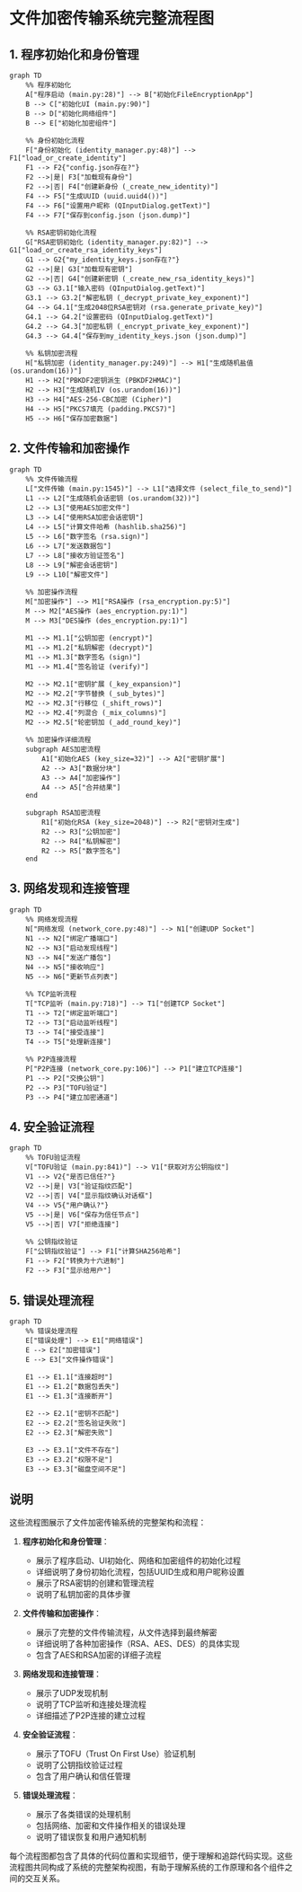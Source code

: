 # 文件加密传输系统完整流程图

## 1. 程序初始化和身份管理

```mermaid
graph TD
    %% 程序初始化
    A["程序启动 (main.py:28)"] --> B["初始化FileEncryptionApp"]
    B --> C["初始化UI (main.py:90)"]
    B --> D["初始化网络组件"]
    B --> E["初始化加密组件"]

    %% 身份初始化流程
    F["身份初始化 (identity_manager.py:48)"] --> F1["load_or_create_identity"]
    F1 --> F2{"config.json存在?"}
    F2 -->|是| F3["加载现有身份"]
    F2 -->|否| F4["创建新身份 (_create_new_identity)"]
    F4 --> F5["生成UUID (uuid.uuid4())"]
    F4 --> F6["设置用户昵称 (QInputDialog.getText)"]
    F4 --> F7["保存到config.json (json.dump)"]

    %% RSA密钥初始化流程
    G["RSA密钥初始化 (identity_manager.py:82)"] --> G1["load_or_create_rsa_identity_keys"]
    G1 --> G2{"my_identity_keys.json存在?"}
    G2 -->|是| G3["加载现有密钥"]
    G2 -->|否| G4["创建新密钥 (_create_new_rsa_identity_keys)"]
    G3 --> G3.1["输入密码 (QInputDialog.getText)"]
    G3.1 --> G3.2["解密私钥 (_decrypt_private_key_exponent)"]
    G4 --> G4.1["生成2048位RSA密钥对 (rsa.generate_private_key)"]
    G4.1 --> G4.2["设置密码 (QInputDialog.getText)"]
    G4.2 --> G4.3["加密私钥 (_encrypt_private_key_exponent)"]
    G4.3 --> G4.4["保存到my_identity_keys.json (json.dump)"]

    %% 私钥加密流程
    H["私钥加密 (identity_manager.py:249)"] --> H1["生成随机盐值 (os.urandom(16))"]
    H1 --> H2["PBKDF2密钥派生 (PBKDF2HMAC)"]
    H2 --> H3["生成随机IV (os.urandom(16))"]
    H3 --> H4["AES-256-CBC加密 (Cipher)"]
    H4 --> H5["PKCS7填充 (padding.PKCS7)"]
    H5 --> H6["保存加密数据"]
```

## 2. 文件传输和加密操作

```mermaid
graph TD
    %% 文件传输流程
    L["文件传输 (main.py:1545)"] --> L1["选择文件 (select_file_to_send)"]
    L1 --> L2["生成随机会话密钥 (os.urandom(32))"]
    L2 --> L3["使用AES加密文件"]
    L3 --> L4["使用RSA加密会话密钥"]
    L4 --> L5["计算文件哈希 (hashlib.sha256)"]
    L5 --> L6["数字签名 (rsa.sign)"]
    L6 --> L7["发送数据包"]
    L7 --> L8["接收方验证签名"]
    L8 --> L9["解密会话密钥"]
    L9 --> L10["解密文件"]

    %% 加密操作流程
    M["加密操作"] --> M1["RSA操作 (rsa_encryption.py:5)"]
    M --> M2["AES操作 (aes_encryption.py:1)"]
    M --> M3["DES操作 (des_encryption.py:1)"]

    M1 --> M1.1["公钥加密 (encrypt)"]
    M1 --> M1.2["私钥解密 (decrypt)"]
    M1 --> M1.3["数字签名 (sign)"]
    M1 --> M1.4["签名验证 (verify)"]

    M2 --> M2.1["密钥扩展 (_key_expansion)"]
    M2 --> M2.2["字节替换 (_sub_bytes)"]
    M2 --> M2.3["行移位 (_shift_rows)"]
    M2 --> M2.4["列混合 (_mix_columns)"]
    M2 --> M2.5["轮密钥加 (_add_round_key)"]

    %% 加密操作详细流程
    subgraph AES加密流程
        A1["初始化AES (key_size=32)"] --> A2["密钥扩展"]
        A2 --> A3["数据分块"]
        A3 --> A4["加密操作"]
        A4 --> A5["合并结果"]
    end

    subgraph RSA加密流程
        R1["初始化RSA (key_size=2048)"] --> R2["密钥对生成"]
        R2 --> R3["公钥加密"]
        R2 --> R4["私钥解密"]
        R2 --> R5["数字签名"]
    end
```

## 3. 网络发现和连接管理

```mermaid
graph TD
    %% 网络发现流程
    N["网络发现 (network_core.py:48)"] --> N1["创建UDP Socket"]
    N1 --> N2["绑定广播端口"]
    N2 --> N3["启动发现线程"]
    N3 --> N4["发送广播包"]
    N4 --> N5["接收响应"]
    N5 --> N6["更新节点列表"]

    %% TCP监听流程
    T["TCP监听 (main.py:718)"] --> T1["创建TCP Socket"]
    T1 --> T2["绑定监听端口"]
    T2 --> T3["启动监听线程"]
    T3 --> T4["接受连接"]
    T4 --> T5["处理新连接"]

    %% P2P连接流程
    P["P2P连接 (network_core.py:106)"] --> P1["建立TCP连接"]
    P1 --> P2["交换公钥"]
    P2 --> P3["TOFU验证"]
    P3 --> P4["建立加密通道"]
```

## 4. 安全验证流程

```mermaid
graph TD
    %% TOFU验证流程
    V["TOFU验证 (main.py:841)"] --> V1["获取对方公钥指纹"]
    V1 --> V2{"是否已信任?"}
    V2 -->|是| V3["验证指纹匹配"]
    V2 -->|否| V4["显示指纹确认对话框"]
    V4 --> V5{"用户确认?"}
    V5 -->|是| V6["保存为信任节点"]
    V5 -->|否| V7["拒绝连接"]

    %% 公钥指纹验证
    F["公钥指纹验证"] --> F1["计算SHA256哈希"]
    F1 --> F2["转换为十六进制"]
    F2 --> F3["显示给用户"]
```

## 5. 错误处理流程

```mermaid
graph TD
    %% 错误处理流程
    E["错误处理"] --> E1["网络错误"]
    E --> E2["加密错误"]
    E --> E3["文件操作错误"]

    E1 --> E1.1["连接超时"]
    E1 --> E1.2["数据包丢失"]
    E1 --> E1.3["连接断开"]

    E2 --> E2.1["密钥不匹配"]
    E2 --> E2.2["签名验证失败"]
    E2 --> E2.3["解密失败"]

    E3 --> E3.1["文件不存在"]
    E3 --> E3.2["权限不足"]
    E3 --> E3.3["磁盘空间不足"]
```

## 说明

这些流程图展示了文件加密传输系统的完整架构和流程：

1. **程序初始化和身份管理**：
   - 展示了程序启动、UI初始化、网络和加密组件的初始化过程
   - 详细说明了身份初始化流程，包括UUID生成和用户昵称设置
   - 展示了RSA密钥的创建和管理流程
   - 说明了私钥加密的具体步骤

2. **文件传输和加密操作**：
   - 展示了完整的文件传输流程，从文件选择到最终解密
   - 详细说明了各种加密操作（RSA、AES、DES）的具体实现
   - 包含了AES和RSA加密的详细子流程

3. **网络发现和连接管理**：
   - 展示了UDP发现机制
   - 说明了TCP监听和连接处理流程
   - 详细描述了P2P连接的建立过程

4. **安全验证流程**：
   - 展示了TOFU（Trust On First Use）验证机制
   - 说明了公钥指纹验证过程
   - 包含了用户确认和信任管理

5. **错误处理流程**：
   - 展示了各类错误的处理机制
   - 包括网络、加密和文件操作相关的错误处理
   - 说明了错误恢复和用户通知机制

每个流程图都包含了具体的代码位置和实现细节，便于理解和追踪代码实现。这些流程图共同构成了系统的完整架构视图，有助于理解系统的工作原理和各个组件之间的交互关系。 